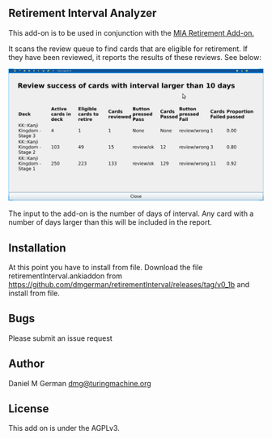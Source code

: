 Retirement Interval Analyzer
-------------

This add-on is to be used  in conjunction with the [MIA Retirement Add-on.](https://ankiweb.net/shared/info/1666520655)

It scans the review queue to find cards that are eligible for retirement.
If they have been reviewed, it reports the results of these reviews. See below:

![Retirement Results](retirement.png)

The input to the add-on is the number of days of interval. Any card with a number of days larger than this
will be included in the report.

Installation
------------

At this point you have to install from file. Download the file retirementInterval.ankiaddon from
https://github.com/dmgerman/retirementInterval/releases/tag/v0_1b and install from file.

Bugs
----

Please submit an issue request

Author
-----

Daniel M  German <dmg@turingmachine.org>

License
-------

This add on is under the AGPLv3.
